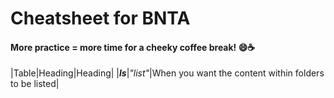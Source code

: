 # Cheatsheet for BNTA
#### More practice = more time for a cheeky coffee break! 😄☕️

|Table|Heading|Heading|
|***ls***|*"list"*|When you want the content within folders to be listed|

